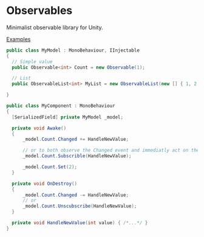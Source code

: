 # Observables

Minimalist observable library for Unity.

[Examples](https://github.com/hgrandry/unity-examples/tree/master/Assets/Observables)

```csharp
public class MyModel : MonoBehaviour, IInjectable
{
  // Simple value
  public Observable<int> Count = new Observable(1);

  // List
  public ObservableList<int> MyList = new ObservableList(new [] { 1, 2, 3, 4, 5});

}

public class MyComponent : MonoBehaviour
{
  [SerializedField] private MyModel _model;

  private void Awake()
  {
      _model.Count.Changed += HandleNewValue;

      // or to both observe the Changed event and immediatly act on the current value, i.e call HandleNewValue
      _model.Count.Subscrible(HandleNewValue);

      _model.Count.Set(2);
  }

  private void OnDestroy()
  {
      _model.Count.Changed -= HandleNewValue;
      // or
      _model.Count.Unscubscribe(HandleNewValue);
  }

  private void HandleNewValue(int value) { /*...*/ }
}
```

